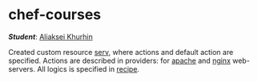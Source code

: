 # chef-courses

***Student***: [Aliaksei Khurhin](https://epa.ms/1Cqi0K)

Created custom resource [serv](/cookbooks/web/resources/serv.rb), where actions and default action are specified.
Actions are described in providers: for [apache](/cookbooks/web/providers/seb-apache.rb) and [nginx](/cookbooks/web/providers/seb-nginx.rb) web-servers.
All logics is specified in [recipe](/cookbooks/web/recipes/default.rb).
